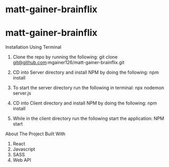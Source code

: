 # matt-gainer-brainflix
# matt-gainer-brainflix
Installation Using Terminal
1. Clone the repo by running the following: 
git clone git@github.com:mgainer126/matt-gainer-brainflix.git


2. CD into Server directory and install NPM by doing the following:
npm install


3. To start the server directory run the following in terminal:
npx nodemon server.js


4. CD into Client directory and install NPM by doing the following:
npm install

5. While in the client directory run the following start the application: 
NPM start 


About The Project
Built With
1. React
2. Javascript
3. SASS
4. Web API
